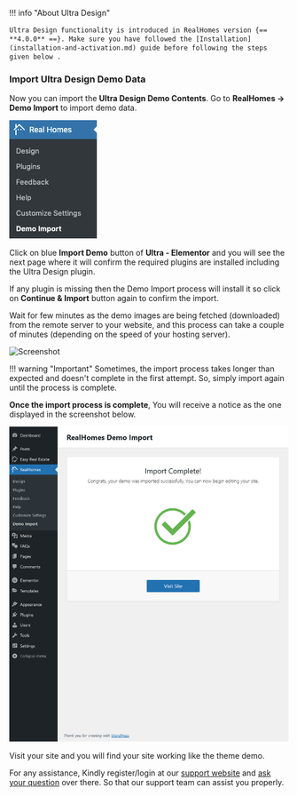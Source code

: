 !!! info "About Ultra Design"

    Ultra Design functionality is introduced in RealHomes version {== **4.0.0** ==}. Make sure you have followed the [Installation](installation-and-activation.md) guide before following the steps given below .

### **Import Ultra Design Demo Data**

Now you can import the **Ultra Design Demo Contents**. Go to **RealHomes → Demo Import** to import demo data.

![Screenshot](images/import-demo/import-demo-data.png)

Click on blue **Import Demo** button of **Ultra - Elementor** and you will see the next page where it will confirm the required plugins are installed including the Ultra Design plugin.

If any plugin is missing then the Demo Import process will install it so click on **Continue & Import** button again to confirm the import.

Wait for few minutes as the demo images are being fetched (downloaded) from the remote server to your website, and this process can take a couple of minutes (depending on the speed of your hosting server).

![Screenshot](images/ultra/ultra-demo-import.png)

!!! warning "Important"
    Sometimes, the import process takes longer than expected and doesn't complete in the first attempt. So, simply import again until the process is complete.

**Once the import process is complete**, You will receive a notice as the one displayed in the screenshot below.

![Screenshot](images/import-demo/all-done.png)

Visit your site and you will find your site working like the theme demo.

For any assistance, Kindly register/login at our [support website](https://support.inspirythemes.com/login-register/) and [ask your question](https://support.inspirythemes.com/ask-question/) over there. So that our support team can assist you properly.